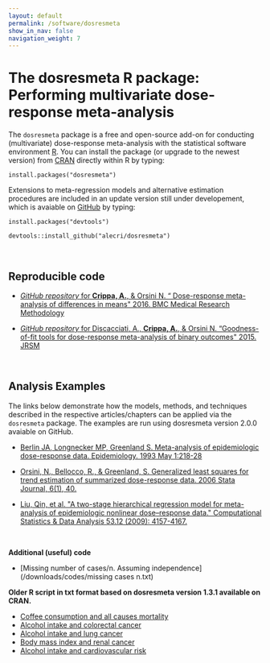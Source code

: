 ```yaml
---
layout: default
permalink: /software/dosresmeta
show_in_nav: false
navigation_weight: 7
---
```


The dosresmeta R package: Performing multivariate dose-response meta-analysis
========

The `dosresmeta` package is a free and open-source add-on for conducting (multivariate) dose-response meta-analysis with the statistical software environment [R](https://www.r-project.org/).
You can install the package (or upgrade to the newest version) from [CRAN](https://cran.r-project.org/web/packages/dosresmeta/index.html) directly within R by typing:

`install.packages("dosresmeta")`

Extensions to meta-regression models and alternative estimation procedures are included in an update version still under developement, which is avaiable on [GitHub](https://github.com/alecri/dosresmeta) by typing:

`install.packages("devtools")`

`devtools::install_github("alecri/dosresmeta")`

&nbsp;

## Reproducible code

* [*GitHub repository* for **Crippa, A.**, & Orsini N.  “ Dose-response meta-analysis of differences in means" 2016. BMC Medical Research Methodology](https://github.com/alecri/differences-in-mean)

* [*GitHub repository* for Discacciati, A., **Crippa, A.**, & Orsini N.  “Goodness-of-fit tools for dose-response meta-analysis of binary outcomes" 2015. JRSM](https://github.com/anddis/goodness-of-fit-meta-analysis)


&nbsp;

## Analysis Examples

The links below demonstrate how the models, methods, and techniques described in the respective articles/chapters can be applied via the `dosresmeta` package. The examples are run using dosresmeta version 2.0.0 avaiable on GitHub.

* [Berlin JA, Longnecker MP, Greenland S. Meta-analysis of epidemiologic dose-response data. Epidemiology. 1993 May 1:218-28](http://rpubs.com/alecri/berlin)

* [Orsini, N., Bellocco, R., & Greenland, S. Generalized least squares for trend estimation of summarized dose-response data. 2006 Stata Journal, 6(1), 40.](http://rpubs.com/alecri/glst)

* [Liu, Qin, et al. "A two-stage hierarchical regression model for meta-analysis of epidemiologic nonlinear dose–response data." Computational Statistics & Data Analysis 53.12 (2009): 4157-4167.](http://rpubs.com/alecri/qinliu)

&nbsp;


**Additional (useful) code**

* [Missing number of cases/n. Assuming independence](/downloads/codes/missing cases n.txt)


**Older R script in txt format based on dosresmeta version 1.3.1 available on CRAN.**

* [Coffee consumption and all causes mortality](/downloads/codes/coffee_mort.txt)
* [Alcohol intake and colorectal cancer](/downloads/codes/alcohol_crc.txt)
* [Alcohol intake and lung cancer](/downloads/codes/alcohol_lc.txt)
* [Body mass index and renal cancer](/downloads/codes/ts_glst_bmi_ex.txt)
* [Alcohol intake and cardiovascular risk](/downloads/codes/ts_glst_alcohol_ex.txt)
